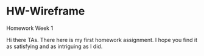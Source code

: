 # HW-Wireframe
Homework Week 1

Hi there TAs.  There here is my first homework assignment.  I hope you find it as satisfying and as intriguing as I did.
